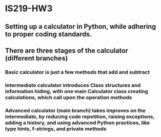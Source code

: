 # IS219-HW3
## Setting up a calculator in Python, while adhering to proper coding standards.

## There are three stages of the calculator (different branches)
### Basic calculator is just a few methods that add and subtract
### Intermediate calculator introduces Class structures and information hiding, with one main Calculator class creating calculations, which call upon the operation methods
### Advanced calculator (main branch) takes improves on the intermediate, by reducing code repetition, raising exceptions, adding a history, and using advanced Python practices, like type hints, f-strings, and private methods
